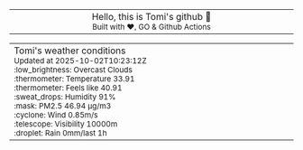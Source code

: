 
<div align="center">
<table>
<tbody>
<td align="center">
<img width="2000" height="0"><br>
Hello, this is Tomi's github 👋<br>
<sup>Built with ❤️, GO & Github Actions</sup><br>
<img width="2000" height="0">
</td>
</tbody>
</table>
</div>
<table>
<tbody>
<td align="left">
<img width="2000" height="0"><br>
Tomi's weather conditions<br>
<sup>Updated at 2025-10-02T10:23:12Z</sup><br>
<sup>:low_brightness: Overcast Clouds</sup><br>
<sup>:thermometer: Temperature 33.91 </sup><br>
<sup>:thermometer: Feels like 40.91</sup><br>
<sup>:sweat_drops: Humidity 91%</sup><br>
<sup>:mask: PM2.5 46.94 μg/m3</sup><br>
<sup>:cyclone: Wind 0.85m/s </sup><br>
<sup>:telescope: Visibility 10000m </sup><br>
<sup>:droplet: Rain 0mm/last 1h </sup><br>
<img width="2000" height="0">
</td>
<td align="left">
<img width="2000" height="0"><br>
<br>
<img width="2000" height="0">
</td>
</tbody>
</table>
</div>
    